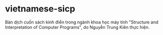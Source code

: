 # vietnamese-sicp
Bản dịch cuốn sách kinh điển trong ngành khoa học máy tính "Structure and Interpretation of Computer Programs", do Nguyễn Trung Kiên thực hiện.
